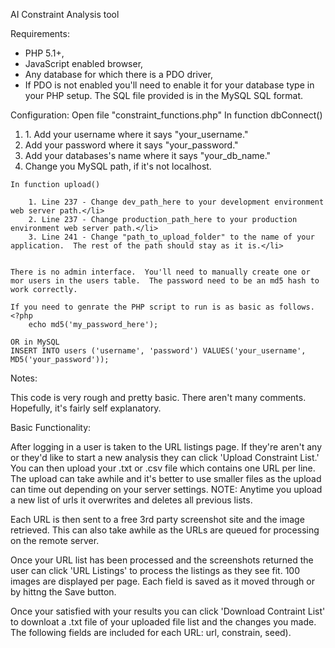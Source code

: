 ﻿AI Constraint Analysis tool

Requirements: 

* PHP 5.1+, 
* JavaScript enabled browser,
* Any database for which there is a PDO driver, 
* If PDO is not enabled you'll need to enable it for your database type in your PHP setup.  The SQL file provided is in the MySQL SQL format.

Configuration:
Open file "constraint_functions.php"
	In function dbConnect()
	<ol>
		<li>1. Add your username where it says "your_username."</li>
		<li>Add your password where it says "your_password."</li>
		<li>Add your databases's name where it says "your_db_name."</li>
		<li>Change you MySQL path, if it's not localhost.</li>
	</ol>
	
	In function upload()
		
		1. Line 237 - Change dev_path_here to your development environment web server path.</li>
		2. Line 237 - Change production_path_here to your production environment web server path.</li>
		3. Line 241 - Change "path_to_upload_folder" to the name of your application.  The rest of the path should stay as it is.</li>
		
		
	There is no admin interface.  You'll need to manually create one or mor users in the users table.  The password need to be an md5 hash to work correctly.

	If you need to genrate the PHP script to run is as basic as follows.
	<?php
		echo md5('my_password_here');
		
	OR in MySQL
	INSERT INTO users ('username', 'password') VALUES('your_username', MD5('your_password'));
Notes:

This code is very rough and pretty basic.  There aren't many comments.  Hopefully, it's fairly self explanatory.

Basic Functionality:

After logging in a user is taken to the URL listings page.  If they're aren't any or they'd like to start a new analysis they can click 'Upload Constraint List.'  You can then upload your .txt or .csv file which contains one URL per line.  The upload can take awhile and it's better to use smaller files as the upload can time out depending on your server settings.  NOTE: Anytime you upload a new list of urls it overwrites and deletes all previous lists.

Each URL is then sent to a free 3rd party screenshot site and the image retrieved.  This can also take awhile as the URLs are queued for processing on the remote server.

Once your URL list has been processed and the screenshots returned the user can click 'URL Listings' to process the listings as they see fit.  100 images are displayed per page.  Each field is saved as it moved through or by hittng the Save button.

Once your satisfied with your results you can click 'Download Contraint List' to downloat a .txt file of your uploaded file list and the changes you made.  The following fields are included for each URL:  url, constrain, seed).

 